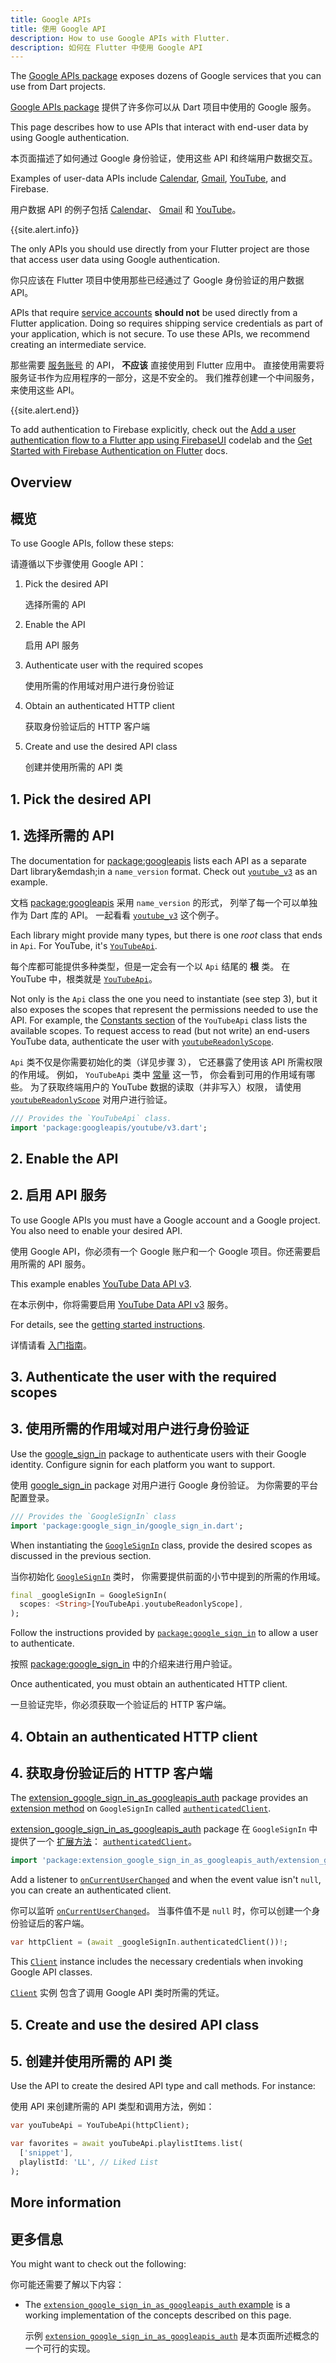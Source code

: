 ```yaml
---
title: Google APIs
title: 使用 Google API
description: How to use Google APIs with Flutter.
description: 如何在 Flutter 中使用 Google API
---
```


<?code-excerpt path-base="googleapis/"?>

The [Google APIs package][] exposes dozens of Google
services that you can use from Dart projects.

[Google APIs package]({{site.pub-pkg}}/googleapis)
提供了许多你可以从 Dart 项目中使用的 Google 服务。

This page describes how to use APIs that interact with
end-user data by using Google authentication.

本页面描述了如何通过 Google 身份验证，使用这些 API 和终端用户数据交互。

Examples of user-data APIs include
[Calendar][], [Gmail][], [YouTube][], and Firebase.

用户数据 API 的例子包括 [Calendar]({{site.pub-api}}/googleapis/latest/calendar.v3/calendar.v3-library.html)、
[Gmail]({{site.pub-api}}/googleapis/latest/gmail.v1/gmail.v1-library.html) 
和 [YouTube]({{site.pub-api}}/googleapis/latest/youtube.v3/youtube.v3-library.html)。

{{site.alert.info}} 

  The only APIs you should use directly from your Flutter
  project are those that access user data using Google authentication.
  
  你只应该在 Flutter 项目中使用那些已经通过了 Google 身份验证的用户数据 API。

  APIs that require [service accounts][] **should not**
  be used directly from a Flutter application.
  Doing so requires shipping service credentials as part
  of your application, which is not secure.
  To use these APIs,
  we recommend creating an intermediate service.
  
  那些需要 [服务账号][service accounts] 的 API，
  **不应该** 直接使用到 Flutter 应用中。
  直接使用需要将服务证书作为应用程序的一部分，这是不安全的。
  我们推荐创建一个中间服务，来使用这些 API。
  
{{site.alert.end}}

To add authentication to Firebase explicitly, check out the
[Add a user authentication flow to a Flutter app using FirebaseUI][fb-lab]
codelab and the
[Get Started with Firebase Authentication on Flutter][fb-auth] docs.
 
[fb-lab]: https://firebase.google.com/codelabs/firebase-auth-in-flutter-apps
[Calendar]: {{site.pub-api}}/googleapis/latest/calendar_v3/calendar_v3-library.html
[fb-auth]: https://firebase.google.com/docs/auth/flutter/start
[Gmail]: {{site.pub-api}}/googleapis/latest/gmail_v1/gmail_v1-library.html
[Google APIs package]: {{site.pub-pkg}}/googleapis
[service accounts]: https://cloud.google.com/iam/docs/service-account-overview
[YouTube]: {{site.pub-api}}/googleapis/latest/youtube_v3/youtube_v3-library.html

## Overview

## 概览

To use Google APIs, follow these steps:

请遵循以下步骤使用 Google API：

1. Pick the desired API

   选择所需的 API

1. Enable the API

   启用 API 服务

1. Authenticate user with the required scopes

   使用所需的作用域对用户进行身份验证

1. Obtain an authenticated HTTP client

   获取身份验证后的 HTTP 客户端

1. Create and use the desired API class

   创建并使用所需的 API 类

## 1. Pick the desired API

## 1. 选择所需的 API


The documentation for [package:googleapis][] lists
each API as a separate Dart library&emdash;in a
`name_version` format.
Check out [`youtube_v3`][] as an example.

文档 [package:googleapis][] 采用 `name_version` 的形式，
列举了每一个可以单独作为 Dart 库的 API。
一起看看 [`youtube_v3`][] 这个例子。

Each library might provide many types,
but there is one _root_ class that ends in `Api`.
For YouTube, it's [`YouTubeApi`][].

每个库都可能提供多种类型，但是一定会有一个以 `Api` 结尾的 **根** 类。
在 YouTube 中，根类就是 [`YouTubeApi`][]。

Not only is the `Api` class the one you need to
instantiate (see step 3), but it also
exposes the scopes that represent the permissions
needed to use the API. For example,
the [Constants section][] of the
`YouTubeApi` class lists the available scopes.
To request access to read (but not write) an end-users
YouTube data, authenticate the user with
[`youtubeReadonlyScope`][].

`Api` 类不仅是你需要初始化的类（详见步骤 3），
它还暴露了使用该 API 所需权限的作用域。
例如， `YouTubeApi` 类中 [常量][Constants section] 这一节，
你会看到可用的作用域有哪些。
为了获取终端用户的 YouTube 数据的读取（并非写入）权限，
请使用 [`youtubeReadonlyScope`][] 对用户进行验证。

<?code-excerpt "lib/main.dart (youtubeImport)"?>
```dart
/// Provides the `YouTubeApi` class.
import 'package:googleapis/youtube/v3.dart';
```

[Constants section]: {{site.pub-api}}/googleapis/latest/youtube_v3/YouTubeApi-class.html#constants
[package:googleapis]: {{site.pub-api}}/googleapis
[`youtube_v3`]: {{site.pub-api}}/googleapis/latest/youtube_v3/youtube_v3-library.html
[`YouTubeApi`]: {{site.pub-api}}/googleapis/latest/youtube_v3/YouTubeApi-class.html
[`youtubeReadonlyScope`]: {{site.pub-api}}/googleapis/latest/youtube_v3/YouTubeApi/youtubeReadonlyScope-constant.html

## 2. Enable the API

## 2. 启用 API 服务

To use Google APIs you must have a Google account
and a Google project. You also
need to enable your desired API.

使用 Google API，你必须有一个 Google 账户和一个 Google 项目。你还需要启用所需的 API 服务。

This example enables [YouTube Data API v3][].

在本示例中，你将需要启用 [YouTube Data API v3][] 服务。

For details, see the [getting started instructions][].

详情请看 [入门指南][getting started instructions]。

[getting started instructions]: https://cloud.google.com/apis/docs/getting-started
[YouTube Data API v3]: https://console.cloud.google.com/apis/library/youtube.googleapis.com

## 3. Authenticate the user with the required scopes

## 3. 使用所需的作用域对用户进行身份验证

Use the [google_sign_in][gsi-pkg] package to
authenticate users with their Google identity.
Configure signin for each platform you want to support.

使用 [google_sign_in][gsi-pkg] package 对用户进行 Google 身份验证。
为你需要的平台配置登录。

<?code-excerpt "lib/main.dart (googleImport)"?>
```dart
/// Provides the `GoogleSignIn` class
import 'package:google_sign_in/google_sign_in.dart';
```

When instantiating the [`GoogleSignIn`][] class,
provide the desired scopes as discussed
in the previous section.

当你初始化 [`GoogleSignIn`]({{site.pub-api}}/google_sign_in/latest/google_sign_in/GoogleSignIn-class.html) 类时，
你需要提供前面的小节中提到的所需的作用域。

<?code-excerpt "lib/main.dart (init)"?>
```dart
final _googleSignIn = GoogleSignIn(
  scopes: <String>[YouTubeApi.youtubeReadonlyScope],
);
```

Follow the instructions provided by
[`package:google_sign_in`][gsi-pkg]
to allow a user to authenticate.

按照 [package:google_sign_in][gsi-pkg] 
中的介绍来进行用户验证。

Once authenticated,
you must obtain an authenticated HTTP client.

一旦验证完毕，你必须获取一个验证后的 HTTP 客户端。

[gsi-pkg]: {{site.pub-pkg}}/google_sign_in
[`GoogleSignIn`]: {{site.pub-api}}/google_sign_in/latest/google_sign_in/GoogleSignIn-class.html

## 4. Obtain an authenticated HTTP client

## 4. 获取身份验证后的 HTTP 客户端

The [extension_google_sign_in_as_googleapis_auth][]
package provides an [extension method][] on `GoogleSignIn`
called [`authenticatedClient`][].

[extension_google_sign_in_as_googleapis_auth][] package 
在 `GoogleSignIn` 中提供了一个 [扩展方法][extension method]：
[`authenticatedClient`][]。

<?code-excerpt "lib/main.dart (authImport)"?>
```dart
import 'package:extension_google_sign_in_as_googleapis_auth/extension_google_sign_in_as_googleapis_auth.dart';
```

Add a listener to [`onCurrentUserChanged`][]
and when the event value isn't `null`,
you can create an authenticated client.

你可以监听 [`onCurrentUserChanged`]({{site.pub-api}}/google_sign_in/latest/google_sign_in/GoogleSignIn/onCurrentUserChanged.html)。
当事件值不是 `null` 时，你可以创建一个身份验证后的客户端。

<?code-excerpt "lib/main.dart (signinCall)"?>
```dart
var httpClient = (await _googleSignIn.authenticatedClient())!;
```

This [`Client`][] instance includes the necessary
credentials when invoking Google API classes.

[`authenticatedClient`]: {{site.pub-api}}/extension_google_sign_in_as_googleapis_auth/latest/extension_google_sign_in_as_googleapis_auth/GoogleApisGoogleSignInAuth/authenticatedClient.html
[`Client`]: {{site.pub-api}}/http/latest/http/Client-class.html
[extension_google_sign_in_as_googleapis_auth]: {{site.pub-pkg}}/extension_google_sign_in_as_googleapis_auth
[extension method]: {{site.dart-site}}/guides/language/extension-methods
[`onCurrentUserChanged`]: {{site.pub-api}}/google_sign_in/latest/google_sign_in/GoogleSignIn/onCurrentUserChanged.html

[`Client`]({{site.pub-api}}/http/latest/http/Client-class.html) 实例
包含了调用 Google API 类时所需的凭证。

## 5. Create and use the desired API class

## 5. 创建并使用所需的 API 类

Use the API to create the desired API type and call methods.
For instance:

使用 API 来创建所需的 API 类型和调用方法，例如：

<?code-excerpt "lib/main.dart (playlist)"?>
```dart
var youTubeApi = YouTubeApi(httpClient);

var favorites = await youTubeApi.playlistItems.list(
  ['snippet'],
  playlistId: 'LL', // Liked List
);
```

## More information

## 更多信息

You might want to check out the following:

你可能还需要了解以下内容：

* The [`extension_google_sign_in_as_googleapis_auth` example][auth-ex]
  is a working implementation of the concepts described on this page.

  示例 [`extension_google_sign_in_as_googleapis_auth`][auth-ex] 
  是本页面所述概念的一个可行的实现。

[auth-ex]: {{site.pub-pkg}}/extension_google_sign_in_as_googleapis_auth/example
